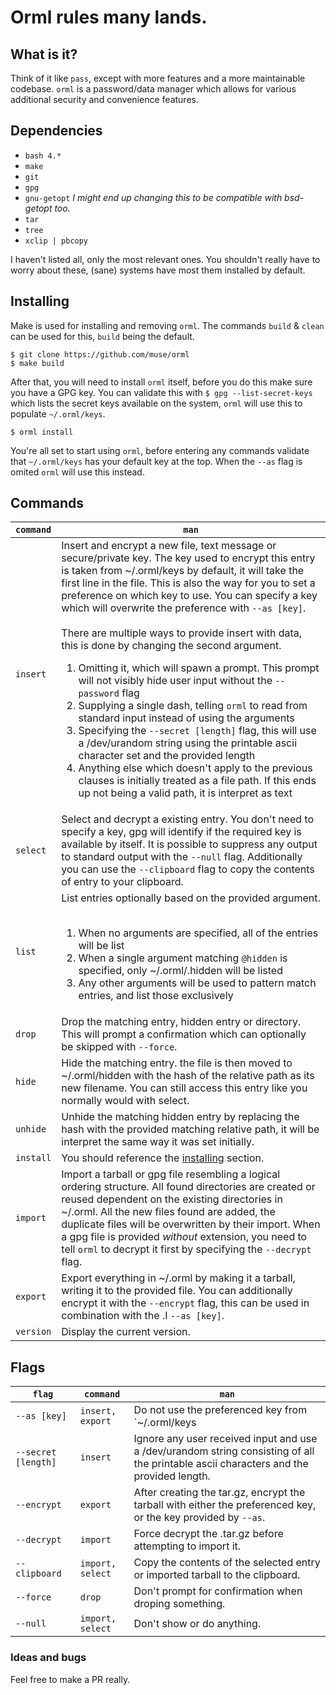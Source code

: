 # Orml rules many lands.
## What is it?
Think of it like `pass`, except with more features and a more maintainable
codebase. `orml` is a password/data manager which allows for
various additional security and convenience features.

## Dependencies
* `bash 4.*`
* `make`
* `git`
* `gpg`
* `gnu-getopt` *I might end up changing this to be compatible with bsd-getopt too.*
* `tar`
* `tree`
* `xclip | pbcopy`

I haven't listed all, only the most relevant ones. You shouldn't really have to
worry about these, (sane) systems have most them installed by default.

## Installing
Make is used for installing and removing `orml`. The commands `build` & `clean`
can be used for this, `build` being the default.
```
$ git clone https://github.com/muse/orml
$ make build
```

After that, you will need to install `orml` itself, before you do this make sure
you have a GPG key. You can validate this with `$ gpg --list-secret-keys` which
lists the secret keys available on the system, `orml` will use this to populate
`~/.orml/keys`.

```
$ orml install
```

You're all set to start using `orml`, before entering any commands validate that
`~/.orml/keys` has your default key at the top. When the `--as` flag is omited
`orml` will use this instead.

## Commands
`command` | `man`
----------|------
`insert`  | Insert and encrypt a new file, text message or secure/private key. The key used to encrypt this entry is taken from ~/.orml/keys by default, it will take the first line in the file. This is also the way for you to set a preference on which key to use. You can specify a key which will overwrite the preference with `--as [key]`.  <br /><br /> There are multiple ways to provide insert with data, this is done by changing the second argument.  <br /> <ol> <li>Omitting it, which will spawn a prompt. This prompt will not visibly hide user input without the `--password` flag</li> <li>Supplying a single dash, telling `orml` to read from standard input instead of using the arguments</li><li>Specifying the `--secret [length]` flag, this will use a /dev/urandom string using the printable ascii character set and the provided length</li><li>Anything else which doesn't apply to the previous clauses is initially treated as a file path. If this ends up not being a valid path, it is interpret as text</li></ol>
`select`  | Select and decrypt a existing entry. You don't need to specify a key, gpg will identify if the required key is available by itself. It is possible to suppress any output to standard output with the `--null` flag. Additionally you can use the `--clipboard` flag to copy the contents of entry to your clipboard.
`list`    | List entries optionally based on the provided argument.<br /><br /><ol><li>When no arguments are specified, all of the entries will be list</li><li>When a single argument matching `@hidden` is specified, only ~/.orml/.hidden will be listed</li><li>Any other arguments will be used to pattern match entries, and list those exclusively</li></ol>
`drop`    | Drop the matching entry, hidden entry or directory. This will prompt a confirmation which can optionally be skipped with `--force`.
`hide`    | Hide the matching entry. the file is then moved to ~/.orml/hidden with the hash of the relative path as its new filename. You can still access this entry like you normally would with select.
`unhide`  | Unhide the matching hidden entry by replacing the hash with the provided matching relative path, it will be interpret the same way it was set initially.
`install` | You should reference the [installing](/README.md#installing) section.
`import`  | Import a tarball or gpg file resembling a logical ordering structure. All found directories are created or reused dependent on the existing directories in ~/.orml.  All the new files found are added, the duplicate files will be overwritten by their import. When a gpg file is provided *without* extension, you need to tell `orml` to decrypt it first by specifying the `--decrypt` flag.
`export`  | Export everything in ~/.orml by making it a tarball, writing it to the provided file. You can additionally encrypt it with the `--encrypt` flag, this can be used in combination with the .I `--as [key]`.
`version` | Display the current version.

## Flags
`flag`              | `command`        |`man`
--------------------|------------------|-----
`--as [key]`        | `insert, export` | Do not use the preferenced key from `~/.orml/keys | head -1`. Instead use the provided key, regardless of its existence in the `~/.orml/keys` file. This flag only applies to export when the `--encrypt` flag is also set.
`--secret [length]` | `insert`         | Ignore any user received input and use a /dev/urandom string consisting of all the printable ascii characters and the provided length.
`--encrypt`         | `export`         | After creating the tar.gz, encrypt the tarball with either the preferenced key, or the key provided by `--as`.
`--decrypt`         | `import`         | Force decrypt the .tar.gz before attempting to import it.
`--clipboard`       | `import, select` | Copy the contents of the selected entry or imported tarball to the clipboard.
`--force`           | `drop`           | Don't prompt for confirmation when droping something.
`--null`            | `import, select` | Don't show or do anything.

### Ideas and bugs
Feel free to make a PR really.
